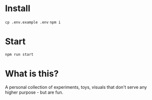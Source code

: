 # Install

`cp .env.example .env`
`npm i`

# Start

`npm run start`

# What is this?

A personal collection of experiments, toys, visuals that don't serve any higher purpose - but are fun.